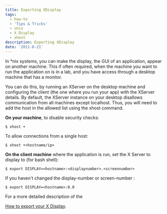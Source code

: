 ```yaml
---
title: Exporting XDisplay
tags:
  - how-to
  - 'Tips & Tricks'
  - unix
  - X Display
  - xhost
description: Exporting XDisplay
date: '2011-6-21'
---
```


In \*nix systems, you can make the display, the GUI of an application, appear on another machine.  This if often required, when the machine you want to run the application on is in a lab, and you have access through a desktop machine that has a monitor.

You can do this, by running an XServer on the desktop machine and configuring the client (the one where you run your app) with the XServer details. By default, the XServer instance on your desktop disallows communication from all machines except localhost. Thus, you will need to add the host in the allowed list using the xhost command.

**On your machine**,  to disable security checks:

`$ xhost +`

To allow connections from a single  host:

`$ xhost +<hostname/ip>`

**On the client machine** where the application is run, set the X Server to display to (for bash shell):

`$ export DISPLAY=<hostname>:<displaynumber>.<screennumber>`

If you haven't changed the display-number or screen-number :

`$ export DISPLAY=<hostname>:0.0`

For a more detailed description of the

[How to export your X Display][0].


[0]: http://www.hungry.com/~jamie/xexport.html